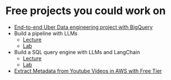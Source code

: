 # Free projects you could work on


- [End-to-end Uber Data engineering project with BigQuery](https://www.youtube.com/watch?v=WpQECq5Hx9g)
- Build a pipeline with LLMs
  - [Lecture](https://www.dataengineer.io/course/large-language-models-day-1-lecture)
  - [Lab](https://www.dataengineer.io/course/large-language-models-day-1-lab)
- Build a SQL query engine with LLMs and LangChain
  - [Lecture](https://www.dataengineer.io/course/large-language-models-day-2-lecture)
  - [Lab](https://www.dataengineer.io/course/large-language-models-day-2-lab)
- [Extract Metadata from Youtube Videos in AWS with Free Tier](https://github.com/Proggleb/youtube_data_engineering_project)